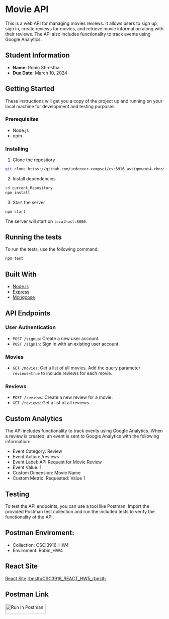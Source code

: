 # Movie API

This is a web API for managing movies reviews. It allows users to sign up, sign in, create reviews for movies, and retrieve movie information along with their reviews. The API also includes functionality to track events using Google Analytics.

## Student Information

- **Name:** Robin Shrestha
- **Due Date:** March 10, 2024

## Getting Started

These instructions will get you a copy of the project up and running on your local machine for development and testing purposes.

### Prerequisites

- Node.js
- npm

### Installing

1. Clone the repository
```zsh
git clone https://github.com/ucdenver-compsci/csc3916_assignment4-rbnsth.git
```

2. Install dependencies
```zsh
cd current_Repository
npm install
```

3. Start the server
```zsh
npm start
```

The server will start on `localhost:8000`.

## Running the tests

To run the tests, use the following command:

```bash
npm test
```

## Built With

- [Node.js](https://nodejs.org/)
- [Express](https://expressjs.com/)
- [Mongoose](https://mongoosejs.com/)


## API Endpoints

### User Authentication

- `POST /signup`: Create a new user account.
- `POST /signin`: Sign in with an existing user account.

### Movies

- `GET /movies`: Get a list of all movies. Add the query parameter `reviews=true` to include reviews for each movie.

### Reviews

- `POST /reviews`: Create a new review for a movie.
- `GET /reviews`: Get a list of all reviews.

## Custom Analytics

The API includes functionality to track events using Google Analytics. When a review is created, an event is sent to Google Analytics with the following information:

- Event Category: Review
- Event Action: /reviews
- Event Label: API Request for Movie Review
- Event Value: 1
- Custom Dimension: Movie Name
- Custom Metric: Requested: Value 1

## Testing

To test the API endpoints, you can use a tool like Postman. Import the provided Postman test collection and run the included tests to verify the functionality of the API.

## Postman Enviroment: 
- Collection: CSCI3916_HW4
- Enviroment: Robin_HW4

## React Site
[React Site](https://csc3916-react-hw5-rbnsth.onrender.com)
[rbnsth/CSC3916_REACT_HW5_rbnsth](https://github.com/rbnsth/CSC3916_REACT_HW5_rbnsth)

## Postman Link
[<img src="https://run.pstmn.io/button.svg" alt="Run In Postman" style="width: 128px; height: 32px;">](https://app.getpostman.com/run-collection/32232262-7c353574-f179-4249-8913-1bc021d5d4b9?action=collection%2Ffork&source=rip_markdown&collection-url=entityId%3D32232262-7c353574-f179-4249-8913-1bc021d5d4b9%26entityType%3Dcollection%26workspaceId%3Dca3c3d1e-eea4-46ea-b8aa-d5044f56b4cf#?env%5BRobin_HW5%5D=W3sia2V5IjoidG9rZW4iLCJ2YWx1ZSI6IiIsImVuYWJsZWQiOnRydWUsInR5cGUiOiJkZWZhdWx0Iiwic2Vzc2lvblZhbHVlIjoiSldULi4uIiwic2Vzc2lvbkluZGV4IjowfSx7ImtleSI6ImJhc2ljIiwidmFsdWUiOiJZM1ZmZFhObGNqcGpkVjl5ZFd4bGVnPT0iLCJlbmFibGVkIjp0cnVlLCJ0eXBlIjoiZGVmYXVsdCIsInNlc3Npb25WYWx1ZSI6IlkzVmZkWE5sY2pwamRWOXlkV3hsZWc9PSIsInNlc3Npb25JbmRleCI6MX1d)


